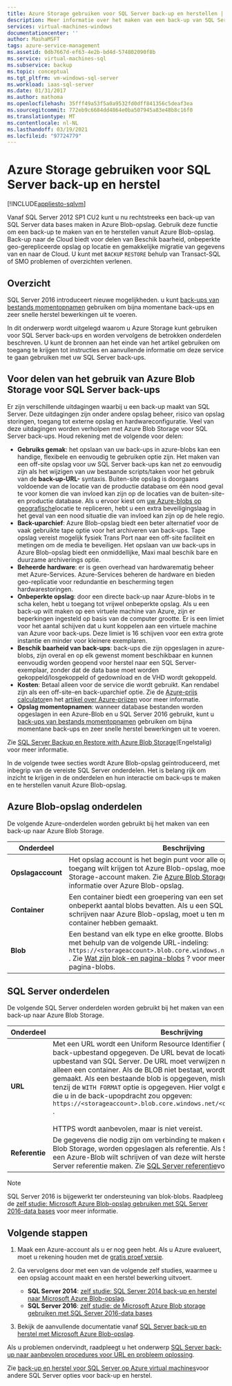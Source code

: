 ```yaml
---
title: Azure Storage gebruiken voor SQL Server back-up en herstellen | Microsoft Docs
description: Meer informatie over het maken van een back-up van SQL Server naar Azure Storage. Hierin worden de voor delen van het maken van back-ups van SQL-data bases in Azure Storage uitgelegd
services: virtual-machines-windows
documentationcenter: ''
author: MashaMSFT
tags: azure-service-management
ms.assetid: 0db7667d-ef63-4e2b-bd4d-574802090f8b
ms.service: virtual-machines-sql
ms.subservice: backup
ms.topic: conceptual
ms.tgt_pltfrm: vm-windows-sql-server
ms.workload: iaas-sql-server
ms.date: 01/31/2017
ms.author: mathoma
ms.openlocfilehash: 35fff49a53f5a0a9532fd0dff841356c5deaf3ea
ms.sourcegitcommit: 772eb9c6684dd4864e0ba507945a83e48b8c16f0
ms.translationtype: MT
ms.contentlocale: nl-NL
ms.lasthandoff: 03/19/2021
ms.locfileid: "97724779"
---
```

# <a name="use-azure-storage-for-sql-server-backup-and-restore"></a>Azure Storage gebruiken voor SQL Server back-up en herstel
[!INCLUDE[appliesto-sqlvm](../../includes/appliesto-sqlvm.md)]

Vanaf SQL Server 2012 SP1 CU2 kunt u nu rechtstreeks een back-up van SQL Server data bases maken in Azure Blob-opslag. Gebruik deze functie om een back-up te maken van en te herstellen vanuit Azure Blob-opslag. Back-up naar de Cloud biedt voor delen van Beschik baarheid, onbeperkte geo-gerepliceerde opslag op locatie en gemakkelijke migratie van gegevens van en naar de Cloud. U kunt met `BACKUP` `RESTORE` behulp van Transact-SQL of SMO problemen of overzichten verlenen.

## <a name="overview"></a>Overzicht
SQL Server 2016 introduceert nieuwe mogelijkheden. u kunt [back-ups van bestands momentopnamen](/sql/relational-databases/backup-restore/file-snapshot-backups-for-database-files-in-azure) gebruiken om bijna momentane back-ups en zeer snelle herstel bewerkingen uit te voeren.

In dit onderwerp wordt uitgelegd waarom u Azure Storage kunt gebruiken voor SQL Server back-ups en worden vervolgens de betrokken onderdelen beschreven. U kunt de bronnen aan het einde van het artikel gebruiken om toegang te krijgen tot instructies en aanvullende informatie om deze service te gaan gebruiken met uw SQL Server back-ups.

## <a name="benefits-of-using-azure-blob-storage-for-sql-server-backups"></a>Voor delen van het gebruik van Azure Blob Storage voor SQL Server back-ups
Er zijn verschillende uitdagingen waarbij u een back-up maakt van SQL Server. Deze uitdagingen zijn onder andere opslag beheer, risico van opslag storingen, toegang tot externe opslag en hardwareconfiguratie. Veel van deze uitdagingen worden verholpen met Azure Blob Storage voor SQL Server back-ups. Houd rekening met de volgende voor delen:

* **Gebruiks gemak**: het opslaan van uw back-ups in azure-blobs kan een handige, flexibele en eenvoudig te gebruiken optie zijn. Het maken van een off-site opslag voor uw SQL Server back-ups kan net zo eenvoudig zijn als het wijzigen van uw bestaande scripts/taken voor het gebruik van de **back-up-URL-** syntaxis. Buiten-site opslag is doorgaans voldoende van de locatie van de productie database om één nood geval te voor komen die van invloed kan zijn op de locaties van de buiten-site-en productie database. Als u ervoor kiest om [uw Azure-blobs op geografische](../../../storage/common/storage-redundancy.md)locatie te repliceren, hebt u een extra beveiligingslaag in het geval van een nood situatie die van invloed kan zijn op de hele regio.
* **Back-uparchief**: Azure Blob-opslag biedt een beter alternatief voor de vaak gebruikte tape optie voor het archiveren van back-ups. Tape opslag vereist mogelijk fysiek Trans Port naar een off-site faciliteit en metingen om de media te beveiligen. Het opslaan van uw back-ups in Azure Blob-opslag biedt een onmiddellijke, Maxi maal beschik bare en duurzame archiverings optie.
* **Beheerde hardware**: er is geen overhead van hardwarematig beheer met Azure-Services. Azure-Services beheren de hardware en bieden geo-replicatie voor redundantie en bescherming tegen hardwarestoringen.
* **Onbeperkte opslag**: door een directe back-up naar Azure-blobs in te scha kelen, hebt u toegang tot vrijwel onbeperkte opslag. Als u een back-up wilt maken op een virtuele machine van Azure, zijn er beperkingen ingesteld op basis van de computer grootte. Er is een limiet voor het aantal schijven dat u kunt koppelen aan een virtuele machine van Azure voor back-ups. Deze limiet is 16 schijven voor een extra grote instantie en minder voor kleinere exemplaren.
* **Beschik baarheid van back-ups**: back-ups die zijn opgeslagen in azure-blobs, zijn overal en op elk gewenst moment beschikbaar en kunnen eenvoudig worden geopend voor herstel naar een SQL Server-exemplaar, zonder dat de data base moet worden gekoppeld/losgekoppeld of gedownload en de VHD wordt gekoppeld.
* **Kosten**: Betaal alleen voor de service die wordt gebruikt. Kan rendabel zijn als een off-site-en back-uparchief optie. Zie de [Azure-prijs calculator](https://go.microsoft.com/fwlink/?LinkId=277060 "Prijscalculator")en het [artikel over Azure-prijzen](https://go.microsoft.com/fwlink/?LinkId=277059 "Prijs artikel") voor meer informatie.
* **Opslag momentopnamen**: wanneer database bestanden worden opgeslagen in een Azure-Blob en u SQL Server 2016 gebruikt, kunt u [back-ups van bestands momentopnamen](/sql/relational-databases/backup-restore/file-snapshot-backups-for-database-files-in-azure) gebruiken om bijna momentane back-ups en zeer snelle herstel bewerkingen uit te voeren.

Zie [SQL Server Backup en Restore with Azure Blob Storage](/sql/relational-databases/backup-restore/sql-server-backup-and-restore-with-microsoft-azure-blob-storage-service)(Engelstalig) voor meer informatie.

In de volgende twee secties wordt Azure Blob-opslag geïntroduceerd, met inbegrip van de vereiste SQL Server onderdelen. Het is belang rijk om inzicht te krijgen in de onderdelen en hun interactie om back-ups te maken en te herstellen vanuit Azure Blob-opslag.

## <a name="azure-blob-storage-components"></a>Azure Blob-opslag onderdelen
De volgende Azure-onderdelen worden gebruikt bij het maken van een back-up naar Azure Blob Storage.

| Onderdeel | Beschrijving |
| --- | --- |
| **Opslagaccount** |Het opslag account is het begin punt voor alle opslag Services. Als u toegang wilt krijgen tot Azure Blob-opslag, moet u eerst een Azure Storage-account maken. Zie [Azure Blob Storage gebruiken](https://azure.microsoft.com/develop/net/how-to-guides/blob-storage/)voor meer informatie over Azure Blob-opslag. |
| **Container** |Een container biedt een groepering van een set blobs en kan een onbeperkt aantal blobs bevatten. Als u een SQL Server back-up wilt schrijven naar Azure Blob-opslag, moet u ten minste de basis container hebben gemaakt. |
| **Blob** |Een bestand van elk type en elke grootte. Blobs zijn adresseerbaar met behulp van de volgende URL-indeling: `https://<storageaccount>.blob.core.windows.net/<container>/<blob>` . Zie [Wat zijn blok-en pagina-blobs](/rest/api/storageservices/Understanding-Block-Blobs--Append-Blobs--and-Page-Blobs) ? voor meer informatie over pagina-blobs. |

## <a name="sql-server-components"></a>SQL Server onderdelen
De volgende SQL Server onderdelen worden gebruikt bij het maken van een back-up naar Azure Blob Storage.

| Onderdeel | Beschrijving |
| --- | --- |
| **URL** |Met een URL wordt een Uniform Resource Identifier (URI) naar een uniek back-upbestand opgegeven. De URL bevat de locatie en naam van het back-upbestand van SQL Server. De URL moet verwijzen naar een echte blob, niet alleen een container. Als de BLOB niet bestaat, wordt deze door Azure gemaakt. Als een bestaande blob is opgegeven, mislukt de back-upopdracht, tenzij de `WITH FORMAT` optie is opgegeven. Hier volgt een voor beeld van de URL die u in de back-upopdracht zou opgeven: `https://<storageaccount>.blob.core.windows.net/<container>/<FILENAME.bak>` .<br><br> HTTPS wordt aanbevolen, maar is niet vereist. |
| **Referentie** |De gegevens die nodig zijn om verbinding te maken en te verifiëren met Azure Blob Storage, worden opgeslagen als referentie. Als SQL Server back-ups naar een Azure-Blob wilt schrijven of van deze wilt herstellen, moet u een SQL Server referentie maken. Zie [SQL Server referentie](/sql/t-sql/statements/create-credential-transact-sql)voor meer informatie. |

> [!NOTE]
> SQL Server 2016 is bijgewerkt ter ondersteuning van blok-blobs. Raadpleeg de [zelf studie: Microsoft Azure Blob-opslag gebruiken met SQL Server 2016-data bases](/sql/relational-databases/tutorial-use-azure-blob-storage-service-with-sql-server-2016) voor meer informatie.
> 

## <a name="next-steps"></a>Volgende stappen

1. Maak een Azure-account als u er nog geen hebt. Als u Azure evalueert, moet u rekening houden met de [gratis proef versie](https://azure.microsoft.com/free/).
2. Ga vervolgens door met een van de volgende zelf studies, waarmee u een opslag account maakt en een herstel bewerking uitvoert.
   
   * **SQL Server 2014**: [zelf studie: SQL Server 2014 back-up en herstel naar Microsoft Azure Blob-opslag](/previous-versions/sql/2014/relational-databases/backup-restore/sql-server-backup-to-url).
   * **SQL Server 2016**: [zelf studie: de Microsoft Azure Blob storage gebruiken met SQL Server 2016-data bases](/sql/relational-databases/tutorial-use-azure-blob-storage-service-with-sql-server-2016)
3. Bekijk de aanvullende documentatie vanaf [SQL Server back-up en herstel met Microsoft Azure Blob-opslag](/sql/relational-databases/backup-restore/sql-server-backup-and-restore-with-microsoft-azure-blob-storage-service).

Als u problemen ondervindt, raadpleegt u het onderwerp [SQL Server back-up naar aanbevolen procedures voor URL en probleem oplossing](/sql/relational-databases/backup-restore/sql-server-backup-to-url-best-practices-and-troubleshooting).

Zie [back-up en herstel voor SQL Server op Azure virtual machines](backup-restore.md)voor andere SQL Server opties voor back-up en herstel.